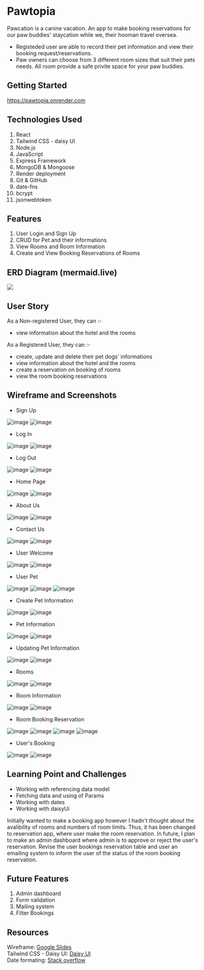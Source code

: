 # Pawtopia

Pawcation is a canine vacation. An app to make booking reservations for our paw buddies' staycation while we, their hooman travel oversea. 

- Registeded user are able to record their pet information and view their booking request/reservations. 
- Paw owners can choose from 3 different room sizes that suit their pets needs. All room provide a safe privite space for your paw buddies. 


## Getting Started

https://pawtopia.onrender.com 


## Technologies Used

1. React
2. Tailwind CSS - daisy UI
3. Node.js
4. JavaScript 
5. Express Framework
6. MongoDB & Mongoose
7. Render deployment
8. Git & GitHub
9. date-fns
10. bcrypt
11. jsonwebtoken


## Features

1. User Login and Sign Up 
2. CRUD for Pet and their informations
3. View Rooms and Room Information
4. Create and View Booking Reservations of Rooms


## ERD Diagram (mermaid.live)

[![](https://mermaid.ink/img/pako:eNp9k81ugzAMx18lyrm8QI8d08RhbdWqNy4pcVsGSZATNG3Au88BilpIlwNC_jl_f8RueGYk8DUHjHNxRaFSzegM340xRa6vrDNR1DZsD46tWUpXtBO5til_dmvbKDINOxij_vXr5Vp2soBBvx6MYsGYqX5wbIZ_f6xDr6-FgoURlMjLhbUS1n4blGxBatI-mPJBSNfqTPGqm9GwrcdGdfdc7sU9pLM7f0HmkrjXstunrCaG1K0Zk8IBOw96RyfQxWQI43ctn-GkW4GbyY6FIXUCCztL3_d52UkSSZS4wgnLEAvqk_0DtAQMkQ0CyFnofl6WsX1jXgb3MFwdgWP-u3w2D_aYZ-ErbzfIikS_ZrvaBeFeZAXlmOiLmcoaFoivuAKkqZO0Xn15KXc3oJy5H2hJj-CHuSM_UTtz_NEZX19EaWHF68o_8riRkxVk7gx-Dgvb7233B9zVLNc?type=png)](https://mermaid.live/edit#pako:eNp9k81ugzAMx18lyrm8QI8d08RhbdWqNy4pcVsGSZATNG3Au88BilpIlwNC_jl_f8RueGYk8DUHjHNxRaFSzegM340xRa6vrDNR1DZsD46tWUpXtBO5til_dmvbKDINOxij_vXr5Vp2soBBvx6MYsGYqX5wbIZ_f6xDr6-FgoURlMjLhbUS1n4blGxBatI-mPJBSNfqTPGqm9GwrcdGdfdc7sU9pLM7f0HmkrjXstunrCaG1K0Zk8IBOw96RyfQxWQI43ctn-GkW4GbyY6FIXUCCztL3_d52UkSSZS4wgnLEAvqk_0DtAQMkQ0CyFnofl6WsX1jXgb3MFwdgWP-u3w2D_aYZ-ErbzfIikS_ZrvaBeFeZAXlmOiLmcoaFoivuAKkqZO0Xn15KXc3oJy5H2hJj-CHuSM_UTtz_NEZX19EaWHF68o_8riRkxVk7gx-Dgvb7233B9zVLNc)


## User Story

As a Non-registered User, they can :-  
- view information about the hotel and the rooms  

As a Registered User, they can :- 
- create, update and delete their pet dogs' informations 
- view information about the hotel and the rooms 
- create a reservation on booking of rooms  
- view the room booking reservations


## Wireframe and Screenshots 

- Sign Up 

![image](https://user-images.githubusercontent.com/122252464/234738118-d324c87a-9891-466e-b6d1-08fc9a73b73f.png)
![image](https://user-images.githubusercontent.com/122252464/234738408-29815348-691d-4264-933e-817b9ca5fbd8.png)


- Log In

![image](https://user-images.githubusercontent.com/122252464/234738037-763e4bfe-e0f4-4ac9-9a37-159ec605a7fa.png)
![image](https://user-images.githubusercontent.com/122252464/234738363-29af256c-0fb2-4a5e-941e-079a43cbe025.png)

- Log Out

![image](https://user-images.githubusercontent.com/122252464/234738286-d5229b48-4dcb-46e6-a7e6-41a591dddd90.png)
![image](https://user-images.githubusercontent.com/122252464/234738854-3d2c08c3-17b1-47f1-b3be-54b458a93e21.png)

- Home Page

![image](https://user-images.githubusercontent.com/122252464/234738553-e54444f0-7968-43c9-9bcd-6b86e2764e71.png)
![image](https://user-images.githubusercontent.com/122252464/234738627-50bd7028-8831-4bb2-b625-5ea0bda4c00e.png)

- About Us

![image](https://user-images.githubusercontent.com/122252464/234738677-5767343e-67b1-4754-b649-413266e1e47e.png)
![image](https://user-images.githubusercontent.com/122252464/234738498-044d23fe-a055-414d-9856-744958a7dbd8.png)

- Contact Us 

![image](https://user-images.githubusercontent.com/122252464/234736869-2c78a98b-7f5a-46b1-b79a-2b3724eaf896.png)
![image](https://user-images.githubusercontent.com/122252464/234736907-ca441db1-0086-4796-88ac-88e9bdf3c11b.png)

- User Welcome 

![image](https://user-images.githubusercontent.com/122252464/234740334-62b5539e-850b-4315-b1f5-15b912033cad.png)
![image](https://user-images.githubusercontent.com/122252464/234739138-ce7d67bb-e272-49da-beb5-9ae814709526.png)

- User Pet 

![image](https://user-images.githubusercontent.com/122252464/234738964-c4a9d614-0bba-4a76-9c19-d7088517256f.png)
![image](https://user-images.githubusercontent.com/122252464/234739263-8f9b3242-8c71-4dae-89d8-629b4c9a6d3c.png)
![image](https://user-images.githubusercontent.com/122252464/234739946-a4557796-1ca7-43c9-b0ad-3c317abbb0cd.png)

- Create Pet Information 

![image](https://user-images.githubusercontent.com/122252464/234739010-fb48bbc5-896a-417f-847a-f6c597921905.png)
![image](https://user-images.githubusercontent.com/122252464/234739770-673bee4f-d46a-40f2-8c46-dd1f9454d226.png)

- Pet Information 

![image](https://user-images.githubusercontent.com/122252464/234740096-de765e58-217e-4640-941d-ea35637b09a6.png)
![image](https://user-images.githubusercontent.com/122252464/234740122-7c04a07b-96e4-4dda-87aa-00050ab7c4b8.png)

- Updating Pet Information

![image](https://user-images.githubusercontent.com/122252464/234740224-ba89e892-bcc5-4345-a5c9-4f1a6d3d13b8.png)
![image](https://user-images.githubusercontent.com/122252464/234740179-73f844ca-6a9c-4e6c-9aec-a96a1b24d7ec.png)

- Rooms 

![image](https://user-images.githubusercontent.com/122252464/234736646-4a486fdc-7b52-4508-8601-f728df928207.png)
![image](https://user-images.githubusercontent.com/122252464/234736742-c6e30a22-d714-4303-90ee-48937d4a59fb.png)

- Room Information

![image](https://user-images.githubusercontent.com/122252464/234737909-05502eb6-fda4-4f83-975d-a11912d2a6a7.png)
![image](https://user-images.githubusercontent.com/122252464/234737045-876cc9b1-c209-44a8-909b-8b8965eb4608.png)

- Room Booking Reservation  

![image](https://user-images.githubusercontent.com/122252464/234785278-f59bc392-23aa-4d1f-88b6-cd7f399a6ef8.png)
![image](https://user-images.githubusercontent.com/122252464/234737248-bba375b2-72e1-4a50-a79f-2bd37d50c4ca.png)
![image](https://user-images.githubusercontent.com/122252464/234737309-14883006-600f-4062-8a2f-3856a2fe0489.png)
![image](https://user-images.githubusercontent.com/122252464/234737551-e109f312-df3b-443f-a365-00831c63f071.png)

- User's Booking 

![image](https://user-images.githubusercontent.com/122252464/234737775-1f28e3ad-0b89-416a-b803-e39a9343fc9c.png)
![image](https://user-images.githubusercontent.com/122252464/234737706-ebdc165c-eca2-481a-ac33-e2c498cc4984.png)


## Learning Point and Challenges

- Working with referencing data model 
- Fetching data and using of Params 
- Working with dates
- Working with daisyUi

Initially wanted to make a booking app however I hadn't thought about the avalibility of rooms and numbers of room limits. Thus, it has been changed to reservation app, where user make the room reservation. In future, I plan to make an admin dashboard where admin is to approve or reject the user's reservation. Revise the user bookings reservation table and user an emailing system to inform the user of the status of the room booking reservation.  


## Future Features 

1. Admin dashboard
2. Form validation
3. Mailing system 
4. Filter Bookings


## Resources

Wireframe: <a href="https://docs.google.com/presentation/d/1AcKpQyDoZZqyJrQi4rGSM_cjBEus7xHQtElyVP6fDjI/edit?usp=sharing">Google Slides</a><br />
Tailwind CSS - Daisy UI: <a href="https://daisyui.com/components/">Daisy UI</a><br />
Date formating: <a href="https://stackoverflow.com/questions/25159330/how-to-convert-an-iso-date-to-the-date-format-yyyy-mm-dd">Stack overflow</a><br />
